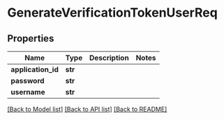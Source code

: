# GenerateVerificationTokenUserReq

## Properties
Name | Type | Description | Notes
------------ | ------------- | ------------- | -------------
**application_id** | **str** |  | 
**password** | **str** |  | 
**username** | **str** |  | 

[[Back to Model list]](../README.md#documentation-for-models) [[Back to API list]](../README.md#documentation-for-api-endpoints) [[Back to README]](../README.md)

